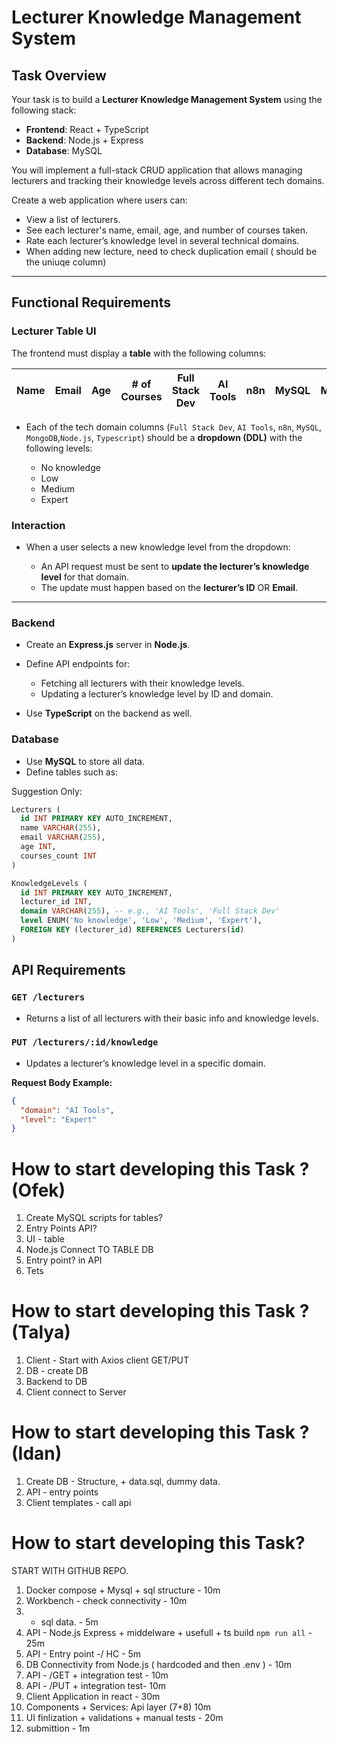 # Lecturer Knowledge Management System

## Task Overview

Your task is to build a **Lecturer Knowledge Management System** using the following stack:

- **Frontend**: React + TypeScript
- **Backend**: Node.js + Express
- **Database**: MySQL

You will implement a full-stack CRUD application that allows managing lecturers and tracking their knowledge levels across different tech domains.

Create a web application where users can:

- View a list of lecturers.
- See each lecturer's name, email, age, and number of courses taken.
- Rate each lecturer’s knowledge level in several technical domains.
- When adding new lecture, need to check duplication email ( should be the uniuqe column)

---

## Functional Requirements

### Lecturer Table UI

The frontend must display a **table** with the following columns:

| Name | Email | Age | # of Courses | Full Stack Dev | AI Tools | n8n | MySQL | MongoDB |
| ---- | ----- | --- | ------------ | -------------- | -------- | --- | ----- | ------- |

- Each of the tech domain columns (`Full Stack Dev`, `AI Tools`, `n8n`, `MySQL`, `MongoDB`,`Node.js`, `Typescript`) should be a **dropdown (DDL)** with the following levels:

  - No knowledge
  - Low
  - Medium
  - Expert

### Interaction

- When a user selects a new knowledge level from the dropdown:

  - An API request must be sent to **update the lecturer’s knowledge level** for that domain.
  - The update must happen based on the **lecturer’s ID** OR **Email**.

---

### Backend

- Create an **Express.js** server in **Node.js**.
- Define API endpoints for:

  - Fetching all lecturers with their knowledge levels.
  - Updating a lecturer’s knowledge level by ID and domain.

- Use **TypeScript** on the backend as well.

### Database

- Use **MySQL** to store all data.
- Define tables such as:

Suggestion Only:

```sql
Lecturers (
  id INT PRIMARY KEY AUTO_INCREMENT,
  name VARCHAR(255),
  email VARCHAR(255),
  age INT,
  courses_count INT
)

KnowledgeLevels (
  id INT PRIMARY KEY AUTO_INCREMENT,
  lecturer_id INT,
  domain VARCHAR(255), -- e.g., 'AI Tools', 'Full Stack Dev'
  level ENUM('No knowledge', 'Low', 'Medium', 'Expert'),
  FOREIGN KEY (lecturer_id) REFERENCES Lecturers(id)
)
```

## API Requirements

### `GET /lecturers`

- Returns a list of all lecturers with their basic info and knowledge levels.

### `PUT /lecturers/:id/knowledge`

- Updates a lecturer’s knowledge level in a specific domain.

**Request Body Example:**

```json
{
  "domain": "AI Tools",
  "level": "Expert"
}
```



# How to start developing this Task ? (Ofek)
1. Create MySQL scripts for tables? 
2. Entry Points API? 
3. UI - table
4. Node.js Connect TO TABLE DB 
5. Entry point? in API 
6. Tets


# How to start developing this Task ? (Talya)
1. Client - Start with Axios client GET/PUT
2. DB - create DB 
3. Backend to DB
4. Client connect to Server 


# How to start developing this Task ? (Idan)
1. Create DB - Structure, + data.sql, dummy data. 
2. API - entry points
3. Client templates - call api 



# How to start developing this Task? 
START WITH GITHUB REPO.

1. Docker compose + Mysql + sql structure - 10m
2. Workbench - check connectivity -  10m 
3. + sql data. - 5m
4. API - Node.js Express + middelware + usefull  + ts build `npm run all` - 25m
5. API - Entry point -/ HC - 5m 
6. DB Connectivity from Node.js ( hardcoded and then .env ) - 10m  
7. API - /GET + integration test - 10m 
8. API - /PUT + integration test- 10m 
9. Client Application in react - 30m 
10. Components + Services: Api layer (7+8) 10m 
11. UI finlization + validations + manual tests - 20m 
12. submittion - 1m 


